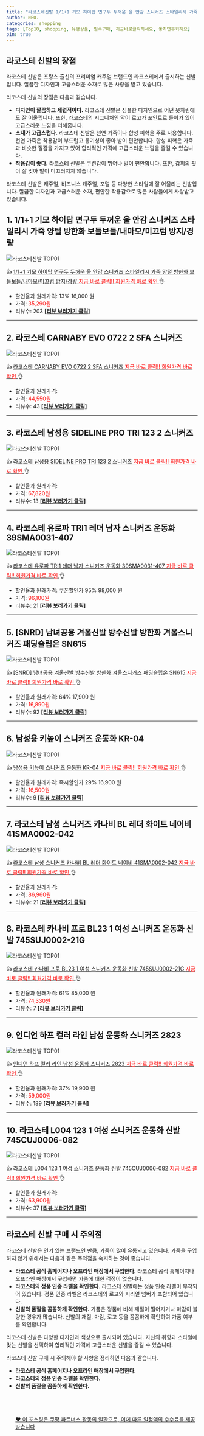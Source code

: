 ```yaml
---
title: "라코스테신발 1/1+1 기모 하이탑 면구두 두꺼운 울 안감 스니커즈 스타일리시 가죽 양털 방한화 보들보들/내마모/미끄럼 방지/경량 필수 필요 추천 제품 비교 최저 가격 비교 장점 구매 후기 구매평"
author: NEO.
categories: shopping
tags: [Top10, shopping, 유행상품, 필수구매, 지금바로클릭하세요, 놓치면후회해요]
pin: true
---
```

## 라코스테 신발의 장점

라코스테 신발은 프랑스 출신의 프리미엄 캐주얼 브랜드인 라코스테에서 출시하는 신발입니다. 깔끔한 디자인과 고급스러운 소재로 많은 사랑을 받고 있습니다.

라코스테 신발의 장점은 다음과 같습니다.

* **디자인이 깔끔하고 세련적이다.** 라코스테 신발은 심플한 디자인으로 어떤 옷차림에도 잘 어울립니다. 또한, 라코스테의 시그니처인 악어 로고가 포인트로 들어가 있어 고급스러운 느낌을 더해줍니다.
* **소재가 고급스럽다.** 라코스테 신발은 천연 가죽이나 합성 피혁을 주로 사용합니다. 천연 가죽은 착용감이 부드럽고 통기성이 좋아 발이 편안합니다. 합성 피혁은 가죽과 비슷한 질감을 가지고 있어 합리적인 가격에 고급스러운 느낌을 즐길 수 있습니다.
* **착용감이 좋다.** 라코스테 신발은 쿠션감이 뛰어나 발이 편안합니다. 또한, 갑피의 핏이 잘 맞아 발이 미끄러지지 않습니다.

라코스테 신발은 캐주얼, 비즈니스 캐주얼, 포멀 등 다양한 스타일에 잘 어울리는 신발입니다. 깔끔한 디자인과 고급스러운 소재, 편안한 착용감으로 많은 사람들에게 사랑받고 있습니다.

   

## 1. 1/1+1 기모 하이탑 면구두 두꺼운 울 안감 스니커즈 스타일리시 가죽 양털 방한화 보들보들/내마모/미끄럼 방지/경량

![라코스테신발 TOP01](https://thumbnail10.coupangcdn.com/thumbnails/remote/490x490ex/image/vendor_inventory/6bbb/971f26a450899c25452450ab811d189b0f58953cfb28f8bdccce2e9c05f1.png)


👍 [1/1+1 기모 하이탑 면구두 두꺼운 울 안감 스니커즈 스타일리시 가죽 양털 방한화 보들보들/내마모/미끄럼 방지/경량 <font color=red> 지금 바로 클릭!! 회원가격 바로 확인 </font> ](https://link.coupang.com/re/AFFSDP?lptag=AF3617701&subid=GithubCoopas&pageKey=7737918668&traceid=V0-153&itemId=20810709661&vendorItemId=87879365799) 👌 


- 할인율과 원래가격: 13%  16,000   원
- 가격: <span style='color:red'>35,290원</span>
- 리뷰수: 203  [**[리뷰 보러가기 클릭]**](https://link.coupang.com/re/AFFSDP?lptag=AF3617701&subid=GithubCoopas&pageKey=7737918668&traceid=V0-153&itemId=20810709661&vendorItemId=87879365799)

---


   

## 2. 라코스테 CARNABY EVO 0722 2 SFA 스니커즈

![라코스테신발 TOP01](https://thumbnail8.coupangcdn.com/thumbnails/remote/490x490ex/image/retail/images/2022/05/11/10/7/3354d0f5-2442-4103-a8b8-2e0e937f1cd0.jpg)


👍 [라코스테 CARNABY EVO 0722 2 SFA 스니커즈 <font color=red> 지금 바로 클릭!! 회원가격 바로 확인 </font> ](https://link.coupang.com/re/AFFSDP?lptag=AF3617701&subid=GithubCoopas&pageKey=6513473612&traceid=V0-153&itemId=14397549929&vendorItemId=81641703859) 👌 


- 할인율과 원래가격: 
- 가격: <span style='color:red'>44,550원</span>
- 리뷰수: 43  [**[리뷰 보러가기 클릭]**](https://link.coupang.com/re/AFFSDP?lptag=AF3617701&subid=GithubCoopas&pageKey=6513473612&traceid=V0-153&itemId=14397549929&vendorItemId=81641703859)

---


   

## 3. 라코스테 남성용 SIDELINE PRO TRI 123 2 스니커즈

![라코스테신발 TOP01](https://thumbnail8.coupangcdn.com/thumbnails/remote/490x490ex/image/rs_quotation_api/jovh4rcb/7eea940dcce4471ebe0be16266e8a4b8.jpg)


👍 [라코스테 남성용 SIDELINE PRO TRI 123 2 스니커즈 <font color=red> 지금 바로 클릭!! 회원가격 바로 확인 </font> ](https://link.coupang.com/re/AFFSDP?lptag=AF3617701&subid=GithubCoopas&pageKey=7251774204&traceid=V0-153&itemId=18448382221&vendorItemId=85589233618) 👌 


- 할인율과 원래가격: 
- 가격: <span style='color:red'>67,820원</span>
- 리뷰수: 13  [**[리뷰 보러가기 클릭]**](https://link.coupang.com/re/AFFSDP?lptag=AF3617701&subid=GithubCoopas&pageKey=7251774204&traceid=V0-153&itemId=18448382221&vendorItemId=85589233618)

---


   

## 4. 라코스테 유로파 TRI1 레더 남자 스니커즈 운동화 39SMA0031-407

![라코스테신발 TOP01](https://thumbnail10.coupangcdn.com/thumbnails/remote/490x490ex/image/vendor_inventory/11b3/04529acc5338987f1c755f3225d704e2bc04ef045bdeba74fc0f084170a2.jpg)


👍 [라코스테 유로파 TRI1 레더 남자 스니커즈 운동화 39SMA0031-407 <font color=red> 지금 바로 클릭!! 회원가격 바로 확인 </font> ](https://link.coupang.com/re/AFFSDP?lptag=AF3617701&subid=GithubCoopas&pageKey=1396869642&traceid=V0-153&itemId=2432305776&vendorItemId=83741156006) 👌 


- 할인율과 원래가격: 쿠폰할인가 95%  98,000   원
- 가격: <span style='color:red'>96,100원</span>
- 리뷰수: 21  [**[리뷰 보러가기 클릭]**](https://link.coupang.com/re/AFFSDP?lptag=AF3617701&subid=GithubCoopas&pageKey=1396869642&traceid=V0-153&itemId=2432305776&vendorItemId=83741156006)

---


   

## 5. [SNRD] 남녀공용 겨울신발 방수신발 방한화 겨울스니커즈 패딩슬립온 SN615

![라코스테신발 TOP01](https://thumbnail9.coupangcdn.com/thumbnails/remote/490x490ex/image/vendor_inventory/3ae7/807fd090b3e03b80a18593047b24f2f79d53d1ce8ad4d1b34e3c02dd7f62.jpg)


👍 [[SNRD] 남녀공용 겨울신발 방수신발 방한화 겨울스니커즈 패딩슬립온 SN615 <font color=red> 지금 바로 클릭!! 회원가격 바로 확인 </font> ](https://link.coupang.com/re/AFFSDP?lptag=AF3617701&subid=GithubCoopas&pageKey=7644103030&traceid=V0-153&itemId=20320493482&vendorItemId=87405919424) 👌 


- 할인율과 원래가격: 64%  17,900   원
- 가격: <span style='color:red'>16,890원</span>
- 리뷰수: 92  [**[리뷰 보러가기 클릭]**](https://link.coupang.com/re/AFFSDP?lptag=AF3617701&subid=GithubCoopas&pageKey=7644103030&traceid=V0-153&itemId=20320493482&vendorItemId=87405919424)

---


   

## 6. 남성용 키높이 스니커즈 운동화 KR-04

![라코스테신발 TOP01](https://thumbnail10.coupangcdn.com/thumbnails/remote/490x490ex/image/rs_quotation_api/hgklvnej/c5b356c065f546799a818ed37c69bc6e.jpg)


👍 [남성용 키높이 스니커즈 운동화 KR-04 <font color=red> 지금 바로 클릭!! 회원가격 바로 확인 </font> ](https://link.coupang.com/re/AFFSDP?lptag=AF3617701&subid=GithubCoopas&pageKey=6070779435&traceid=V0-153&itemId=11207608199&vendorItemId=78485195392) 👌 


- 할인율과 원래가격: 즉시할인가 29%  16,900   원
- 가격: <span style='color:red'>16,500원</span>
- 리뷰수: 9  [**[리뷰 보러가기 클릭]**](https://link.coupang.com/re/AFFSDP?lptag=AF3617701&subid=GithubCoopas&pageKey=6070779435&traceid=V0-153&itemId=11207608199&vendorItemId=78485195392)

---


   

## 7. 라코스테 남성 스니커즈 카나비 BL 레더 화이트 네이비 41SMA0002-042

![라코스테신발 TOP01](https://thumbnail8.coupangcdn.com/thumbnails/remote/490x490ex/image/vendor_inventory/3084/228f3a4a386fe4c84002539f4bb6dc740b61a721598c5a1ec27852ca7a0c.jpg)


👍 [라코스테 남성 스니커즈 카나비 BL 레더 화이트 네이비 41SMA0002-042 <font color=red> 지금 바로 클릭!! 회원가격 바로 확인 </font> ](https://link.coupang.com/re/AFFSDP?lptag=AF3617701&subid=GithubCoopas&pageKey=6401261215&traceid=V0-153&itemId=13686776537&vendorItemId=83699209661) 👌 


- 할인율과 원래가격: 
- 가격: <span style='color:red'>86,960원</span>
- 리뷰수: 21  [**[리뷰 보러가기 클릭]**](https://link.coupang.com/re/AFFSDP?lptag=AF3617701&subid=GithubCoopas&pageKey=6401261215&traceid=V0-153&itemId=13686776537&vendorItemId=83699209661)

---


   

## 8. 라코스테 카나비 프로 BL23 1 여성 스니커즈 운동화 신발 745SUJ0002-21G

![라코스테신발 TOP01](https://thumbnail6.coupangcdn.com/thumbnails/remote/490x490ex/image/vendor_inventory/2883/6f7d1b6e96459ad1280265d5323f0b49a2d2ad568efbae2c27931d5ae2e2.jpg)


👍 [라코스테 카나비 프로 BL23 1 여성 스니커즈 운동화 신발 745SUJ0002-21G <font color=red> 지금 바로 클릭!! 회원가격 바로 확인 </font> ](https://link.coupang.com/re/AFFSDP?lptag=AF3617701&subid=GithubCoopas&pageKey=7325005276&traceid=V0-153&itemId=18794744874&vendorItemId=85929416589) 👌 


- 할인율과 원래가격: 61%  85,000   원
- 가격: <span style='color:red'>74,330원</span>
- 리뷰수: 7  [**[리뷰 보러가기 클릭]**](https://link.coupang.com/re/AFFSDP?lptag=AF3617701&subid=GithubCoopas&pageKey=7325005276&traceid=V0-153&itemId=18794744874&vendorItemId=85929416589)

---


   

## 9. 인디언 하프 컬러 라인 남성 운동화 스니커즈 2823

![라코스테신발 TOP01](https://thumbnail10.coupangcdn.com/thumbnails/remote/490x490ex/image/vendor_inventory/d8bb/8d03e1496c6e5dc1d8524efc53f8fa7d840a88eb1070e3be793523c75225.jpg)


👍 [인디언 하프 컬러 라인 남성 운동화 스니커즈 2823 <font color=red> 지금 바로 클릭!! 회원가격 바로 확인 </font> ](https://link.coupang.com/re/AFFSDP?lptag=AF3617701&subid=GithubCoopas&pageKey=7263379834&traceid=V0-153&itemId=18506128756&vendorItemId=85656850646) 👌 


- 할인율과 원래가격: 37%  19,900   원
- 가격: <span style='color:red'>59,000원</span>
- 리뷰수: 189  [**[리뷰 보러가기 클릭]**](https://link.coupang.com/re/AFFSDP?lptag=AF3617701&subid=GithubCoopas&pageKey=7263379834&traceid=V0-153&itemId=18506128756&vendorItemId=85656850646)

---


   

## 10. 라코스테 L004 123 1 여성 스니커즈 운동화 신발 745CUJ0006-082

![라코스테신발 TOP01](https://thumbnail6.coupangcdn.com/thumbnails/remote/490x490ex/image/vendor_inventory/c302/9d6565274f9f8fa7eefcd98ac879381d3e1365925e63d8a3f58b3ed2db86.jpg)


👍 [라코스테 L004 123 1 여성 스니커즈 운동화 신발 745CUJ0006-082 <font color=red> 지금 바로 클릭!! 회원가격 바로 확인 </font> ](https://link.coupang.com/re/AFFSDP?lptag=AF3617701&subid=GithubCoopas&pageKey=7510386080&traceid=V0-153&itemId=19677696427&vendorItemId=86877988893) 👌 


- 할인율과 원래가격: 
- 가격: <span style='color:red'>63,900원</span>
- 리뷰수: 37  [**[리뷰 보러가기 클릭]**](https://link.coupang.com/re/AFFSDP?lptag=AF3617701&subid=GithubCoopas&pageKey=7510386080&traceid=V0-153&itemId=19677696427&vendorItemId=86877988893)

---
## 라코스테 신발 구매 시 주의점

라코스테 신발은 인기 있는 브랜드인 만큼, 가품이 많이 유통되고 있습니다. 가품을 구입하지 않기 위해서는 다음과 같은 주의점을 숙지하는 것이 좋습니다.

* **라코스테 공식 홈페이지나 오프라인 매장에서 구입한다.** 라코스테 공식 홈페이지나 오프라인 매장에서 구입하면 가품에 대한 걱정이 없습니다.
* **라코스테의 정품 인증 라벨을 확인한다.** 라코스테 신발에는 정품 인증 라벨이 부착되어 있습니다. 정품 인증 라벨은 라코스테의 로고와 시리얼 넘버가 포함되어 있습니다.
* **신발의 품질을 꼼꼼하게 확인한다.** 가품은 정품에 비해 재질이 떨어지거나 마감이 불량한 경우가 많습니다. 신발의 재질, 마감, 로고 등을 꼼꼼하게 확인하여 가품 여부를 확인합니다.

라코스테 신발은 다양한 디자인과 색상으로 출시되어 있습니다. 자신의 취향과 스타일에 맞는 신발을 선택하여 합리적인 가격에 고급스러운 신발을 즐길 수 있습니다.

라코스테 신발 구매 시 주의해야 할 사항을 정리하면 다음과 같습니다.

* **라코스테 공식 홈페이지나 오프라인 매장에서 구입한다.**
* **라코스테의 정품 인증 라벨을 확인한다.**
* **신발의 품질을 꼼꼼하게 확인한다.**<br><br><br><br><br> [ ❤  이 포스팅은 쿠팡 파트너스 활동의 일환으로, 이에 따른 일정액의 수수료를 제공받습니다](https://link.coupang.com/a/bcEFyh)